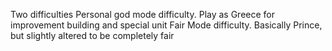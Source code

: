 Two difficulties
Personal god mode difficulty. Play as Greece for improvement building and special unit
Fair Mode difficulty. Basically Prince, but slightly altered to be completely fair
